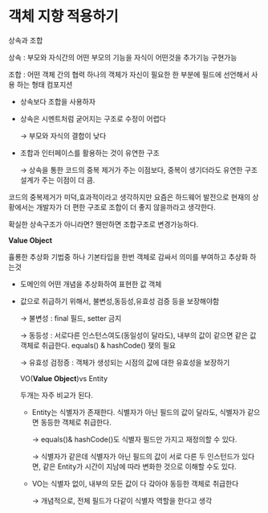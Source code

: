 # 객체 지향 적용하기

상속과 조합

상속 : 부모와 자식간의 어떤 부모의 기능을 자식이 어떤것을 추가기능 구현가능

조합 : 어떤 객체 간의 협력 하나의 객체가 자신이 필요한 한 부분에 필드에 선언해서 사용 하는 형태 컴포지션

- 상속보다 조합을 사용하자
- 상속은 시멘트처럼 굳어지는 구조로 수정이 어렵다
    
    → 부모와 자식의 결합이 낮다
    
- 조합과 인터페이스를 활용하는 것이 유연한 구조
    
    → 상속을 통한 코드의 중복 제거가 주는 이점보다, 중복이 생기더라도 유연한 구조 설계가 주는 이점이 더 큼.
    

코드의 중복제거가 미덕,효과적이라고 생각하지만 요즘은 하드웨어 발전으로 현재의 상황에서는 개발자가 더 편한 구조로 조합이 더 좋지 않을까라고 생각한다. 

확실한 상속구조가 아니라면? 웬만하면 조합구조로 변경가능하다.

**Value Object**

휼룡한 추상화 기법중 하나 기본타입을 한번 객체로 감싸서 의미를 부여하고 추상화 하는것

- 도메인의 어떤 개념을 추상화하여 표현한 값 객체
- 값으로 취급하기 위해서, 불변성,동등성,유효성 검증 등을 보장해야함
    
    → 불변성 : final 필드, setter 금지
    
    → 동등성 : 서로다른 인스턴스여도(동일성이 달라도), 내부의 값이 같으면 같은 값 객체로 취급한다. equals() & hashCode() 쟂의 필요
    
    → 유효성 검정증 : 객체가 생성되는 시점의  값에 대한 유효성을 보장하기
    
    VO(**Value Object**)vs Entity
    
    두개는 자주 비교가 된다.
    
    - Entity는 식별자가 존재한다. 식별자가 아닌 필드의 값이 달라도, 식별자가 같으면 동등한 객체로 취급한다.
        
        → equals()& hashCode()도 식별자 필드만 가지고 재정의할 수 있다.
        
        → 식별자가 같은데 식별자가 아닌 필드의 값이 서로 다른 두 인스턴드가 있다면, 같은 Entity가 시간이 지남에 따라 변화한 것으로 이해할 수도 있다.
        
    - VO는 식별자 없이, 내부의 모든 값이 다 갘아야 동등한 객체로 취급한다
        
        → 개념적으로, 전체 필드가 다같이 식별자 역할을 한다고 생각
        
   
